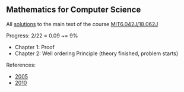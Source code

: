 ## Mathematics for Computer Science

All [solutions](https://github.com/SonTrungTo/MIT6.042J_18.062J/blob/master/src/solutions.pdf) to the main text of
the course [MIT6.042J/18.062J](https://ocw.mit.edu/courses/electrical-engineering-and-computer-science/6-042j-mathematics-for-computer-science-spring-2015/index.htm)

Progress: 2/22 = 0.09 ~= 9%

- Chapter 1: Proof
- Chapter 2: Well ordering Principle (theory finished, problem starts)

References:
- [2005](https://ocw.mit.edu/courses/6-042j-mathematics-for-computer-science-fall-2005/pages/assignments/)
- [2010](https://ocw.mit.edu/courses/6-042j-mathematics-for-computer-science-fall-2010/pages/assignments/)
